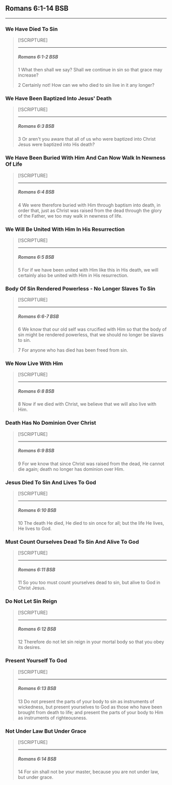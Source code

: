 ## Romans 6:1-14 BSB
---

### We Have Died To Sin

> [!SCRIPTURE]  
>  
> --- 
> <h5>Romans 6:1-2 BSB</h5>
> 1 What then shall we say? Shall we continue in sin so that grace may increase?
>
> 2 Certainly not! How can we who died to sin live in it any longer?

### We Have Been Baptized Into Jesus' Death

> [!SCRIPTURE]  
>  
> --- 
> <h5>Romans 6:3 BSB</h5>
> 3 Or aren't you aware that all of us who were baptized into Christ Jesus were baptized into His death?

### We Have Been Buried With Him And Can Now Walk In Newness Of Life

> [!SCRIPTURE]  
>  
> --- 
> <h5>Romans 6:4 BSB</h5>
> 4 We were therefore buried with Him through baptism into death, in order that, just as Christ was raised from the dead through the glory of the Father, we too may walk in newness of life.

### We Will Be United With Him In His Resurrection

> [!SCRIPTURE]  
>  
> --- 
> <h5>Romans 6:5 BSB</h5>
> 5 For if we have been united with Him like this in His death, we will certainly also be united with Him in His resurrection.

### Body Of Sin Rendered Powerless - No Longer Slaves To Sin

> [!SCRIPTURE]  
>  
> --- 
> <h5>Romans 6:6-7 BSB</h5>
> 6 We know that our old self was crucified with Him so that the body of sin might be rendered powerless, that we should no longer be slaves to sin.  
> 
> 7 For anyone who has died has been freed from sin.


### We Now Live With Him

> [!SCRIPTURE]  
>  
> --- 
> <h5>Romans 6:8 BSB</h5>
> 8 Now if we died with Christ, we believe that we will also live with Him.

### Death Has No Dominion Over Christ

> [!SCRIPTURE]  
>  
> --- 
> <h5>Romans 6:9 BSB</h5>
> 9 For we know that since Christ was raised from the dead, He cannot die again; death no longer has dominion over Him.  

### Jesus Died To Sin And Lives To God

> [!SCRIPTURE]  
>  
> --- 
> <h5>Romans 6:10 BSB</h5>
> 10 The death He died, He died to sin once for all; but the life He lives, He lives to God.

### Must Count Ourselves Dead To Sin And Alive To God

> [!SCRIPTURE]  
>  
> --- 
> <h5>Romans 6:11 BSB</h5>
> 11 So you too must count yourselves dead to sin, but alive to God in Christ Jesus.

### Do Not Let Sin Reign

> [!SCRIPTURE]  
>  
> --- 
> <h5>Romans 6:12 BSB</h5>
> 12 Therefore do not let sin reign in your mortal body so that you obey its desires.

### Present Yourself To God

> [!SCRIPTURE]  
>  
> --- 
> <h5>Romans 6:13 BSB</h5>
> 13 Do not present the parts of your body to sin as instruments of wickedness, but present yourselves to God as those who have been brought from death to life; and present the parts of your body to Him as instruments of righteousness.

### Not Under Law But Under Grace

> [!SCRIPTURE]  
>  
> --- 
> <h5>Romans 6:14 BSB</h5>
> 14 For sin shall not be your master, because you are not under law, but under grace.


